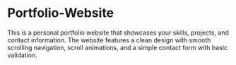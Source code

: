 # Portfolio-Website

This is a personal portfolio website that showcases your skills, projects, and contact information. The website features a clean design with smooth scrolling navigation, scroll animations, and a simple contact form with basic validation.
